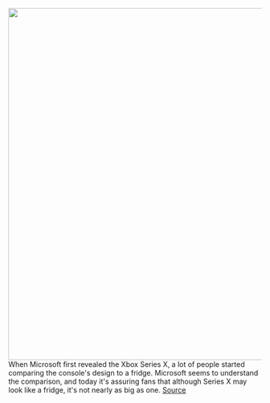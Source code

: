 <img src='https://cdn.vox-cdn.com/uploads/chorus_image/image/50858597/tldr-logo.1473954443.png' width='700px' /><br/>
When Microsoft first revealed the Xbox Series X, a lot of people started comparing the console's design to a fridge. Microsoft seems to understand the comparison, and today it's assuring fans that although Series X may look like a fridge, it's not nearly as big as one.
<a href='https://www.theverge.com/tldr/2020/3/16/21181399/microsoft-xbox-series-x-size-fridge-comparison-measurements'> Source <a/>